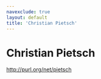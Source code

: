 ```yaml
---
navexclude: true
layout: default
title: 'Christian Pietsch'
---
```


# Christian Pietsch

http://purl.org/net/pietsch